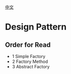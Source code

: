 [中文](./readme-zh_CN.md)
# Design Pattern
## Order for Read
- 1 Simple Factory
- 2 Factory Method
- 3 Abstract Factory
